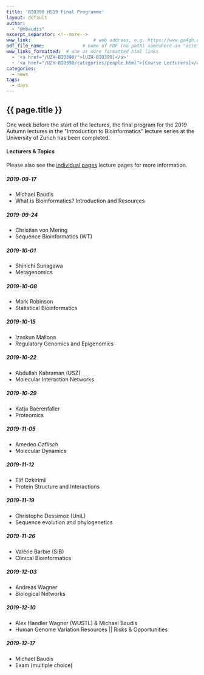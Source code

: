 ```yaml
---
title: 'BIO390 HS19 Final Programme'
layout: default
author:
  - "@mbaudis"
excerpt_separator: <!--more-->
www_link: 						# web address, e.g. https://www.ga4gh.org; auto-linked
pdf_file_name: 				# name of PDF (no path) somewhere in "assets"; auto-linked
www_links_formatted:  # one or more formatted html links
  - '<a href="/UZH-BIO390/">[UZH-BIO390]</a>'
  - '<a href="/UZH-BIO390/categories/people.html">[Course Lecturers]</a>'
categories:
  - news
tags:
  - days
---
```


## {{ page.title }}

One week before the start of the lectures, the final program for the 2019 Autumn lectures in the "Introduction to Bioinformatics" lecture series at the University of Zurich has been completed.

<!--more-->

#### Lecturers & Topics

Please also see the [individual pages](/UZH-BIO390/categories/lectures.html) lecture pages for more information.

##### 2019-09-17
* Michael Baudis
* What is Bioinformatics? Introduction and Resources
##### 2019-09-24
* Christian von Mering
* Sequence Bioinformatics (WT)
##### 2019-10-01
* Shinichi Sunagawa
* Metagenomics
##### 2019-10-08
* Mark Robinson
* Statistical Bioinformatics
##### 2019-10-15
* Izaskun Mallona
* Regulatory Genomics and Epigenomics
##### 2019-10-22
* Abdullah Kahraman (USZ)
* Molecular Interaction Networks
##### 2019-10-29
* Katja Baerenfaller
* Proteomics
##### 2019-11-05
* Amedeo Caflisch
* Molecular Dynamics
##### 2019-11-12
* Elif Ozkirimli
* Protein Structure and Interactions
##### 2019-11-19
* Christophe Dessimoz (UniL)
* Sequence evolution and phylogenetics
##### 2019-11-26
* Valérie Barbie (SIB)
* Clinical Bioinformatics
##### 2019-12-03
* Andreas Wagner
* Biological Networks
##### 2019-12-10
* Alex Handler Wagner (WUSTL) & Michael Baudis
* Human Genome Variation Resources || Risks & Opportunities
##### 2019-12-17
* Michael Baudis
* Exam (multiple choice)